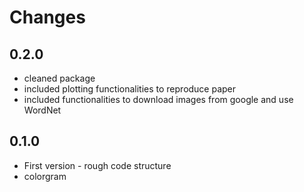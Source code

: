 Changes
===========

## 0.2.0

* cleaned package
* included plotting functionalities to reproduce paper
* included functionalities to download images from google and use WordNet


## 0.1.0

* First version - rough code structure
* colorgram

